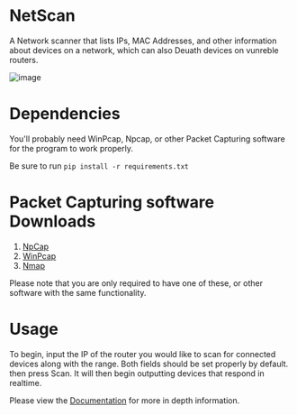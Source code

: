 # NetScan
A Network scanner that lists IPs, MAC Addresses, and other information about devices on a network, which can also Deuath devices on vunreble routers.

![image](https://github.com/babylard/NetScan/assets/75695872/40ad710c-4471-4910-91e3-2e29567890dc)

# Dependencies
You'll probably need WinPcap, Npcap, or other Packet Capturing software for the program to work properly.

Be sure to run `pip install -r requirements.txt`

# Packet Capturing software Downloads

1.    [NpCap](https://npcap.com/#download)
2.    [WinPcap](https://www.winpcap.org/install/default.htm)
3.    [Nmap](https://nmap.org/download.html)

Please note that you are only required to have one of these, or other software with the same functionality.

# Usage
To begin, input the IP of the router you would like to scan for connected devices along with the range. 
Both fields should be set properly by default. then press Scan.
It will then begin outputting devices that respond in realtime.

Please view the [Documentation](https://github.com/babylard/NetScan/blob/main/Documentation/docs.ipynb) for more in depth information.
